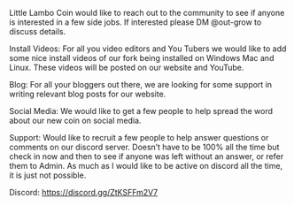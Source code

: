 Little Lambo Coin would like to reach out to the community to see if anyone is interested in a few side jobs. If interested please DM @out-grow to discuss details.

Install Videos:
For all you video editors and You Tubers we would like to add some nice install videos of our fork being installed on Windows Mac and Linux. These videos will be posted on our website and YouTube.

Blog:
For all your bloggers out there, we are looking for some support in writing relevant blog posts for our website.

Social Media:
We would like to get a few people to help spread the word about our new coin on social media.

Support:
Would like to recruit a few people to help answer questions or comments on our discord server. Doesn’t have to be 100% all the time but check in now and then to see if anyone was left without an answer, or refer them to Admin. As much as I would like to be active on discord all the time, it is just not possible.

Discord:
https://discord.gg/ZtKSFFm2V7
